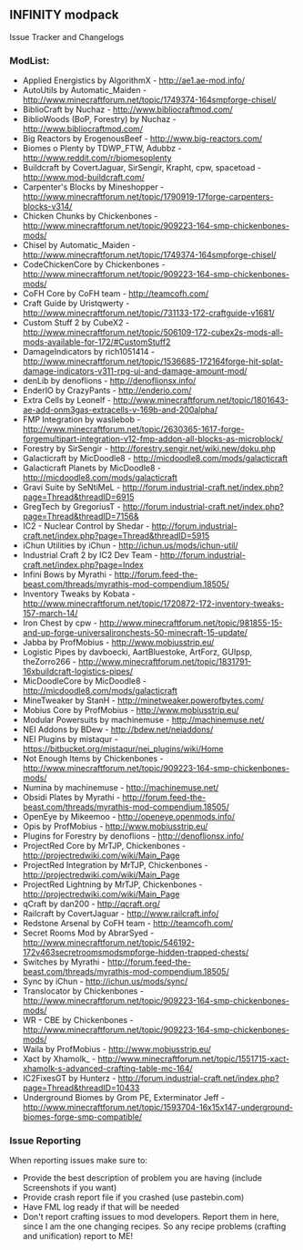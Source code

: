 ## INFINITY modpack

Issue Tracker and Changelogs

### ModList:
* Applied Energistics by AlgorithmX - http://ae1.ae-mod.info/
* AutoUtils by Automatic_Maiden - http://www.minecraftforum.net/topic/1749374-164smpforge-chisel/
* BiblioCraft by Nuchaz - http://www.bibliocraftmod.com/
* BiblioWoods (BoP, Forestry) by Nuchaz - http://www.bibliocraftmod.com/
* Big Reactors by ErogenousBeef - http://www.big-reactors.com/
* Biomes o Plenty by TDWP_FTW, Adubbz - http://www.reddit.com/r/biomesoplenty
* Buildcraft by CovertJaguar, SirSengir, Krapht, cpw, spacetoad - http://www.mod-buildcraft.com/
* Carpenter's Blocks by Mineshopper - http://www.minecraftforum.net/topic/1790919-17forge-carpenters-blocks-v314/
* Chicken Chunks by Chickenbones - http://www.minecraftforum.net/topic/909223-164-smp-chickenbones-mods/
* Chisel by Automatic_Maiden - http://www.minecraftforum.net/topic/1749374-164smpforge-chisel/
* CodeChickenCore by Chickenbones - http://www.minecraftforum.net/topic/909223-164-smp-chickenbones-mods/
* CoFH Core by CoFH team - http://teamcofh.com/
* Craft Guide by Uristqwerty - http://www.minecraftforum.net/topic/731133-172-craftguide-v1681/
* Custom Stuff 2 by CubeX2 - http://www.minecraftforum.net/topic/506109-172-cubex2s-mods-all-mods-available-for-172/#CustomStuff2
* DamageIndicators by rich1051414 - http://www.minecraftforum.net/topic/1536685-172164forge-hit-splat-damage-indicators-v311-rpg-ui-and-damage-amount-mod/
* denLib by denoflions - http://denoflionsx.info/ 
* EnderIO by CrazyPants  - http://enderio.com/
* Extra Cells by Leonelf - http://www.minecraftforum.net/topic/1801643-ae-add-onm3gas-extracells-v-169b-and-200alpha/
* FMP Integration by wasliebob - http://www.minecraftforum.net/topic/2630365-1617-forge-forgemultipart-integration-v12-fmp-addon-all-blocks-as-microblock/
* Forestry by SirSengir - http://forestry.sengir.net/wiki.new/doku.php
* Galacticraft by MicDoodle8 - http://micdoodle8.com/mods/galacticraft
* Galacticraft Planets by MicDoodle8 - http://micdoodle8.com/mods/galacticraft
* Gravi Suite by SeNtiMeL - http://forum.industrial-craft.net/index.php?page=Thread&threadID=6915
* GregTech by GregoriusT - http://forum.industrial-craft.net/index.php?page=Thread&threadID=7156&
* IC2 - Nuclear Control by Shedar - http://forum.industrial-craft.net/index.php?page=Thread&threadID=5915
* iChun Utilities by iChun - http://ichun.us/mods/ichun-util/
* Industrial Craft 2 by IC2 Dev Team - http://forum.industrial-craft.net/index.php?page=Index
* Infini Bows by Myrathi - http://forum.feed-the-beast.com/threads/myrathis-mod-compendium.18505/
* Inventory Tweaks by Kobata - http://www.minecraftforum.net/topic/1720872-172-inventory-tweaks-157-march-14/
* Iron Chest by cpw - http://www.minecraftforum.net/topic/981855-15-and-up-forge-universalironchests-50-minecraft-15-update/
* Jabba by ProfMobius - http://www.mobiusstrip.eu/
* Logistic Pipes by davboecki, AartBluestoke, ArtForz, GUIpsp, theZorro266 - http://www.minecraftforum.net/topic/1831791-16xbuildcraft-logistics-pipes/
* MicDoodleCore by MicDoodle8 - http://micdoodle8.com/mods/galacticraft
* MineTweaker by StanH - http://minetweaker.powerofbytes.com/
* Mobius Core by ProfMobius - http://www.mobiusstrip.eu/
* Modular Powersuits by machinemuse - http://machinemuse.net/
* NEI Addons by BDew - http://bdew.net/neiaddons/
* NEI Plugins by mistaqur - https://bitbucket.org/mistaqur/nei_plugins/wiki/Home
* Not Enough Items by Chickenbones - http://www.minecraftforum.net/topic/909223-164-smp-chickenbones-mods/
* Numina by machinemuse - http://machinemuse.net/
* Obsidi Plates by Myrathi - http://forum.feed-the-beast.com/threads/myrathis-mod-compendium.18505/
* OpenEye by Mikeemoo - http://openeye.openmods.info/
* Opis by ProfMobius - http://www.mobiusstrip.eu/
* Plugins for Forestry by denoflions - http://denoflionsx.info/
* ProjectRed Core by MrTJP, Chickenbones - http://projectredwiki.com/wiki/Main_Page
* ProjectRed Integration by MrTJP, Chickenbones - http://projectredwiki.com/wiki/Main_Page
* ProjectRed Lightning by MrTJP, Chickenbones - http://projectredwiki.com/wiki/Main_Page
* qCraft by dan200 - http://qcraft.org/
* Railcraft by CovertJaguar - http://www.railcraft.info/
* Redstone Arsenal by CoFH team - http://teamcofh.com/
* Secret Rooms Mod by AbrarSyed - http://www.minecraftforum.net/topic/546192-172v463secretroomsmodsmpforge-hidden-trapped-chests/
* Switches by Myrathi - http://forum.feed-the-beast.com/threads/myrathis-mod-compendium.18505/
* Sync by iChun - http://ichun.us/mods/sync/
* Translocator by Chickenbones - http://www.minecraftforum.net/topic/909223-164-smp-chickenbones-mods/
* WR - CBE by Chickenbones - http://www.minecraftforum.net/topic/909223-164-smp-chickenbones-mods/
* Waila by ProfMobius - http://www.mobiusstrip.eu/
* Xact by Xhamolk_ - http://www.minecraftforum.net/topic/1551715-xact-xhamolk-s-advanced-crafting-table-mc-164/
* IC2FixesGT by Hunterz - http://forum.industrial-craft.net/index.php?page=Thread&threadID=10433
* Underground Biomes by Grom PE, Exterminator Jeff - http://www.minecraftforum.net/topic/1593704-16x15x147-underground-biomes-forge-smp-compatible/

### Issue Reporting
When reporting issues make sure to:
* Provide the best description of problem you are having (include Screenshots if you want)
* Provide crash report file if you crashed (use pastebin.com)
* Have FML log ready if that will be needed
* Don't report crafting issues to mod developers. Report them in here, since I am the one changing recipes. So any recipe problems (crafting and unification) report to ME!
